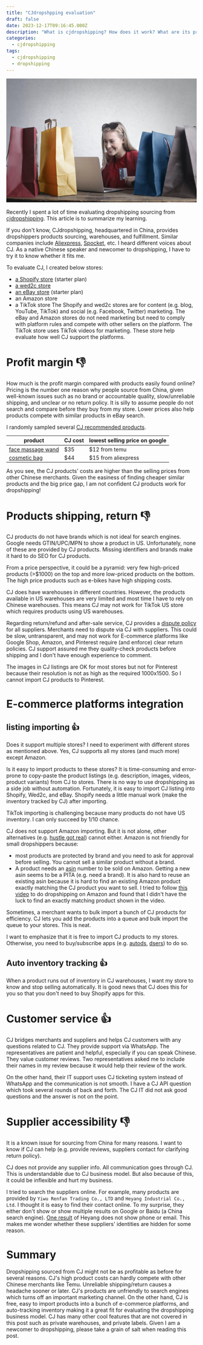 ```yaml
---
title: "CJdropshpping evaluation"
draft: false
date: 2023-12-17T09:16:45.000Z
description: "What is cjdropshipping? How does it work? What are its pros and cons?"
categories:
  - cjdropshipping
tags:
  - cjdropshipping
  - dropshipping
---
```


![Image alt](girl-and-shopping-bags.jpg)

Recently I spent a lot of time evaluating dropshipping sourcing from [cjdropshipping](https://www.cjdropshipping.com/). This article is to summarize my learning.

If you don't know, CJdropshipping, headquartered in China, provides dropshippers products sourcing, warehouses, and fulfillment. Similar companies include [Aliexpress](aliexpress.com/), [Spocket](https://www.spocket.co/), etc. I heard different voices about CJ. As a native Chinese speaker and newcomer to dropshipping, I have to try it to know whether it fits me.

To evaluate CJ, I created below stores:
* [a Shopify store](https://jetjone.myshopify.com/) (starter plan)
* [a wed2c store](https://jetjone2.wed2c.com/)
* [an eBay store](https://www.ebay.com/str/jetjone) (starter plan)
* an Amazon store
* a TikTok store
The Shopify and wed2c stores are for content (e.g. blog, YouTube, TikTok) and social (e.g. Facebook, Twitter) marketing. The eBay and Amazon stores do not need marketing but need to comply with platform rules and compete with other sellers on the platform. The TikTok store uses TikTok videos for marketing. These store help evaluate how well CJ support the platforms.


# Profit margin :thumbsdown:
How much is the profit margin compared with products easily found online? Pricing is the number one reason why people source from China, given well-known issues such as no brand or accountable quality, slow/unreliable shipping, and unclear or no return policy. It is silly to assume people do not search and compare before they buy from my store. Lower prices also help products compete with similar products in eBay search.

I randomly sampled several [CJ recommended products](https://www.cjdropshipping.com/boards.html?id=7629).

| product | CJ cost | lowest selling price on google |
|-|-|-|
| [face massage wand](https://www.cjdropshipping.com/product/bone-conduction-speaker-hummingbird-speaker-bone-conduction-audio-speaker-bluetooth-tws-wireless-audio-p-315923C4-CE4D-4FFA-BF55-9D8249EDFBB0.html?push_id=&list=1) | $35 | $12 from temu |
| [cosmetic bag](https://www.cjdropshipping.com/product/smart-led-cosmetic-case-with-mirror-cosmetic-bag-large-capacity-fashion-portable-storage-bag-travel-makeup-bags-p-1553697601147645952.html?push_id=&list=1) | $44 | $15 from aliexpress |

As you see, the CJ products' costs are higher than the selling prices from other Chinese merchants. Given the easiness of finding cheaper similar products and the big price gap, I am not confident CJ products work for dropshipping!

# Products shipping, return :thumbsdown:
CJ products do not have brands which is not ideal for search engines. Google needs GTIN/UPC/MPN to show a product in US. Unfortunately, none of these are provided by CJ products. Missing identifiers and brands make it hard to do SEO for CJ products.

From a price perspective, it could be a pyramid: very few high-priced products (>$1000) on the top and more low-priced products on the bottom. The high price products such as e-bikes have high shipping costs.

CJ does have warehouses in different countries. However, the products available in US warehouses are very limited and most time I have to rely on Chinese warehouses. This means CJ may not work for TikTok US store which requires products using US warehouses.

Regarding return/refund and after-sale service, CJ provides a [dispute policy](https://cjdropshipping.com/article-details/172) for all suppliers. Merchants need to dispute via CJ with suppliers. This could be slow, untransparent, and may not work for E-commerce platforms like Google Shop, Amazon, and Pinterest require (and enforce) clear return policies. CJ support assured me they quality-check products before shipping and I don't have enough experience to comment.

The images in CJ listings are OK for most stores but not for Pinterest because their resolution is not as high as the required 1000x1500. So I cannot import CJ products to Pinterest.

# E-commerce platforms integration 
## listing importing :thumbsup:
Does it support multiple stores? I need to experiment with different stores as mentioned above. Yes, CJ supports all my stores (and much more) except Amazon.

Is it easy to import products to these stores? It is time-consuming and error-prone to copy-paste the product listings (e.g. description, images, videos, product variants) from CJ to stores. There is no way to use dropshipping as a side job without automation. Fortunately, it is easy to import CJ listing into Shopify, Wed2c, and eBay. Shopify needs a little manual work (make the inventory tracked by CJ) after importing.

TikTok importing is challenging because many products do not have US inventory. I can only succeed by 1/10 chance.

CJ does not support Amazon importing. But it is not alone, other alternatives (e.g. [hustle got real](https://hustlegotreal.com/en/)) cannot either. Amazon is not friendly for small dropshippers because:
* most products are protected by brand and you need to ask for approval before selling. You cannot sell a similar product without a brand.
* A product needs an [asin](https://en.wikipedia.org/wiki/Amazon_Standard_Identification_Number) number to be sold on Amazon. Getting a new asin seems to be a PITA (e.g. need a brand). It is also hard to reuse an existing asin because it is hard to find an existing Amazon product exactly matching the CJ product you want to sell. I tried to follow [this video](https://www.youtube.com/watch?v=AQpLLURpgAM) to do dropshipping on Amazon and found that I didn't have the luck to find an exactly matching product shown in the video.

Sometimes, a merchant wants to bulk import a bunch of CJ products for efficiency. CJ lets you add the products into a queue and bulk import the queue to your stores. This is neat.  

I want to emphasize that it is free to import CJ products to my stores. Otherwise, you need to buy/subscribe apps (e.g. [autods](https://www.autods.com/), [dsers](https://www.dsers.com/)) to do so. 

## Auto inventory tracking :thumbsup:
When a product runs out of inventory in CJ warehouses, I want my store to know and stop selling automatically. It is good news that CJ does this for you so that you don't need to buy Shopify apps for this.

# Customer service :thumbsup:
CJ bridges merchants and suppliers and helps CJ customers with any questions related to CJ. They provide support via WhatsApp. The representatives are patient and helpful, especially if you can speak Chinese. They value customer reviews. Two representatives asked me to include their names in my review because it would help their review of the work.

On the other hand, their IT support uses CJ ticketing system instead of WhatsApp and the communication is not smooth. I have a CJ API question which took several rounds of back and forth. The CJ IT did not ask good questions and the answer is not on the point.


# Supplier accessibility :thumbsdown:
It is a known issue for sourcing from China for many reasons. I want to know if CJ can help (e.g. provide reviews, suppliers contact for clarifying return policy).

CJ does not provide any supplier info. All communication goes through CJ. This is understandable due to CJ business model. But also because of this, it could be inflexible and hurt my business.

I tried to search the suppliers online. For example, many products are provided by `Yiwu Renfan Trading Co., LTD` and `Heyang Industrial Co., Ltd`. I thought it is easy to find their contact online. To my surprise, they either don't show or show multiple results on Google or Baidu (a China search engine). [One result](https://www.ltddir.com/companies/heyang-supply-chain-hk-co-limited/) of Heyang does not show phone or email. This makes me wonder whether these suppliers' identities are hidden for some reason.


# Summary

Dropshipping sourced from CJ might not be as profitable as before for several reasons. CJ's high product costs can hardly compete with other Chinese merchants like Temu. Unreliable shipping/return causes a headache sooner or later. CJ's products are unfriendly to search engines which turns off an important marketing channel. On the other hand, CJ is free, easy to import products into a bunch of e-commerce platforms, and auto-tracking inventory making it a great fit for evaluating the dropshipping business model. CJ has many other cool features that are not covered in this post such as private warehouses, and private labels. Given I am a newcomer to dropshipping, please take a grain of salt when reading this post.